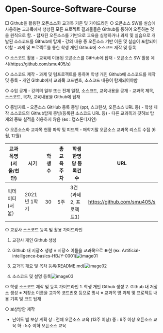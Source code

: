 # Open-Source-Software-Course

□ Github을 활용한 오픈소스화 교과목 기준 및 가이드라인
 ○ 오픈소스 SW를 실습에 사용하는 교과목에서 생성된 모든 프로젝트 결과물들은 Github를 통하여 오픈하는 것을 원칙으로 함.
    - 탑재된 오픈소스를 기반으로 교육을 실행하거나 과제 및 실습으로 개발된 소스코드를 Github에 탑재
    - 강의 내용 중 오픈소스 기반 이론 및 실습이 포함되어야함
    - 과제 및 프로젝트를 통한 학생 개인 Github에 소스코드 제작 및 등록

 ○ 소스코드 활용 
    - 교육에 이용된 오픈소스를 GitHub에 탑재
    - 오픈소스 SW 활용 예시(https://github.com/smu405/s)

 ○ 소스코드 제작 
    - 과제 및 텀프로젝트를 통하여 학생 개인 Github에 소스코드를 제작 및 등록
    - 개인 Github에서 교과목 코드번호, 소스코드 내용이 탐재되어야함

 ○ 수업 공개 
    - 강의의 일부 또는 전체 일정, 소스코드, 교육내용을 공개
    - 교과목 제목, 소스코드, 목차, 교육내용을 Github에 탑재

 ○ 증빙자료 
    - 오픈소스 GitHub 등록 증빙 (ppt, 스크린샷, 오픈소스 URL 등)
    - 학생 제작 소스코드의 Github탑재 증빙(등록된 소스코드 URL 등)
    - 다른 교과목과 깃허브 탑재의 중복 실적을 허용하지 않음 (ex : 캡스톤디자인) 

 ○ 오픈소스화 교과목 현황 파악 및 피드백
    - 매학기말 오픈소스 교과목 리스트 수집 (6월, 12월)

교과목명(서울/천안) | 시기 | 학생수 | 총 교육 주차 | 학생 한명당 등록건수 | URL
---- | ---- | ---- | ---- | ---- | ----
빅데이터(서울) |2021년 1학기 | 30 | 5주 | 3건(과제2, 프로젝트1) | https://github.com/smu405/s


 ○ 교강사 소스코드 등록 및 활용 가이드라인
 1. 교강사 개인 Github 생성
 2. Github 내 저장소 생성
     ※ 저장소 이름을 교과목으로 표현 (ex: Artificial-intelligence-basics-HBJY-0001)![image01](https://user-images.githubusercontent.com/79781089/110236024-f6e4f280-7f76-11eb-8561-1beec165c4e9.png)

3. 교과목 개요 및 목차 등록(README.md)![image02](https://user-images.githubusercontent.com/79781089/110236030-02d0b480-7f77-11eb-938b-1156b0432749.png)

4. 소스코드 및 설명 등록![image03](https://user-images.githubusercontent.com/79781089/110236052-1aa83880-7f77-11eb-8101-e66e283f6bc1.png)

○ 학생 소스코드 제작 및 등록 가이드라인
    1. 학생 개인 Github 생성
    2. Github 내 저장소 생성
     ※ 저장소 이름을 교과목 코드번호 등으로 명시
     ※ 교과목 명 과제 및 프로젝트 내용 기록 및 코드 탑재

○ 보상방안 제작
- 난이도 별 보상 계획
  상 : 전체 오픈소스 교육 (13주 이상) 
  중 : 6주 이상 오픈소스 교육
  하 : 5주 이하 오픈소스 교육
